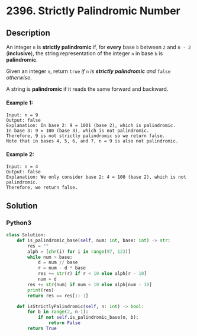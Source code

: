 # 2396. Strictly Palindromic Number

## Description
An integer `n` is **strictly palindromic** if, for **every** base `b` between `2` and `n - 2` (**inclusive**), the string representation of the integer `n` in base `b` is **palindromic**.

Given an integer `n`, return `true` *if* `n` *is **strictly palindromic** and* `false` *otherwise*.

A string is **palindromic** if it reads the same forward and backward.

#### Example 1:
```
Input: n = 9
Output: false
Explanation: In base 2: 9 = 1001 (base 2), which is palindromic.
In base 3: 9 = 100 (base 3), which is not palindromic.
Therefore, 9 is not strictly palindromic so we return false.
Note that in bases 4, 5, 6, and 7, n = 9 is also not palindromic.
```

#### Example 2:
```
Input: n = 4
Output: false
Explanation: We only consider base 2: 4 = 100 (base 2), which is not palindromic.
Therefore, we return false.

```


## Solution

### Python3
```python
class Solution:
    def is_palindromic_base(self, num: int, base: int) -> str:
        res = ""
        alph = [chr(i) for i in range(97, 123)]
        while num > base:
            d = num // base
            r = num - d * base
            res += str(r) if r < 10 else alph[r - 10]
            num = d
        res += str(num) if num < 10 else alph[num - 10]
        print(res)
        return res == res[::-1]

    def isStrictlyPalindromic(self, n: int) -> bool:
        for b in range(2, n-1):
            if not self.is_palindromic_base(n, b):
                return False
        return True
```